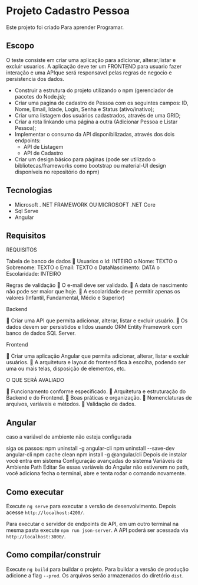 
# Projeto Cadastro Pessoa
Este projeto foi criado Para aprender Programar.

## Escopo
O teste consiste em criar uma aplicação para adicionar, alterar,listar e excluir usuarios. A aplicação deve ter um FRONTEND
para usuario fazer interação e uma APIque será responsavel pelas regras de negocio e persistencia dos dados.


- Construir a estrutura do projeto utilizando o npm (gerenciador de pacotes do Node.js);
- Criar uma pagina de cadastro de Pessoa com os seguintes campos: ID, Nome, Email, Idade, Login, Senha e Status (ativo/inativo);
- Criar uma listagem dos usuários cadastrados, através de uma GRID;
- Criar a rota linkando uma página a outra (Adicionar Pessoa e Listar Pessoa);
- Implementar o consumo da API disponibilizadas, através dos dois endpoints:
	- API de Listagem
	- API de Cadastro
- Criar um design básico para páginas (pode ser utilizado o bibliotecas/frameworks como bootstrap ou material-UI design disponíveis no repositório do npm)

## Tecnologias

- Microsoft . NET FRAMEWORK OU MICROSOFT .NET Core
- Sql Serve
- Angular 

## Requisitos
REQUISITOS

Tabela de banco de dados
	Usuarios
o	Id: INTEIRO
o	Nome: TEXTO
o	Sobrenome: TEXTO
o	Email: TEXTO
o	DataNascimento: DATA
o	Escolaridade: INTEIRO

Regras de validação
	O e-mail deve ser validado.
	A data de nascimento não pode ser maior que hoje.
	A escolaridade deve permitir apenas os valores (Infantil, Fundamental, Médio e Superior)

Backend

	Criar uma API que permita adicionar, alterar, listar e excluir usuário.
	Os dados devem ser persistidos e lidos usando ORM Entity Framework com banco de dados SQL Server.

Frontend

	Criar uma aplicação Angular que permita adicionar, alterar, listar e excluir usuários.
	A arquitetura e layout do frontend fica à escolha, podendo ser uma ou mais telas, disposição de elementos, etc.

O QUE SERÁ AVALIADO

	Funcionamento conforme especificado.
	Arquitetura e estruturação do Backend e do Frontend.
	Boas práticas e organização.
	Nomenclaturas de arquivos, variáveis e métodos.
	Validação de dados.
## Angular
caso a variável de ambiente não esteja configurada

siga os passos:
npm uninstall -g angular-cli
npm uninstall --save-dev angular-cli
npm cache clean
npm install -g @angular/cli
Depois de instalar você entra em sistema
Configuração avançadas do sistema
Variáveis de Ambiente
Path
Editar
Se essas variáveis do Angular não estiverem no path, você adiciona fecha o terminal, abre e tenta rodar o comando novamente. 


## Como executar
Execute `ng serve` para executar a versão de desenvolvimento. Depois acesse `http://localhost:4200/`.

Para executar o servidor de endpoints de API, em um outro terminal na mesma pasta execute `npm run json-server`. A API poderá ser acessada via `http://localhost:3000/`.

## Como compilar/construir
Execute `ng build` para buildar o projeto. Para buildar a versão de produção adicione a flag `--prod`. Os arquivos serão armazenados do diretório `dist`.


